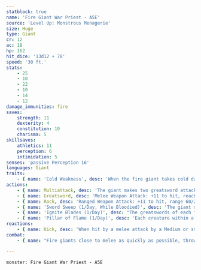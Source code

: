 ```yaml
---
statblock: true
name: 'Fire Giant War Priest - A5E'
source: 'Level Up: Monstrous Menagerie'
size: Huge
type: Giant
cr: 12
ac: 18
hp: 162
hit_dice: '13d12 + 78'
speed: '30 ft.'
stats:
    - 25
    - 10
    - 22
    - 10
    - 14
    - 12
damage_immunities: fire
saves:
    strength: 11
    dexterity: 4
    constitution: 10
    charisma: 5
skillsaves:
    athletics: 11
    perception: 6
    intimidation: 5
senses: 'passive Perception 16'
languages: Giant
traits:
    - { name: 'Cold Weakness', desc: 'When the fire giant takes cold damage, its speed is reduced by 10 feet until the end of its next turn.' }
actions:
    - { name: Multiattack, desc: 'The giant makes two greatsword attacks.' }
    - { name: Greatsword, desc: 'Melee Weapon Attack: +11 to hit, reach 10 ft., one target. Hit: 28 (6d6 + 7) slashing damage. If the target is a Large or smaller creature, it makes a DC 19 Strength saving throw. On a failure, it is pushed up to 10 feet away from the giant and knocked prone.' }
    - { name: Rock, desc: 'Ranged Weapon Attack: +11 to hit, range 60/240 ft., one target. Hit: 42 (10d6 + 7) bludgeoning damage. If the target is a Large or smaller creature, it makes a DC 19 Strength saving throw, falling prone on a failure.' }
    - { name: 'Sword Sweep (1/Day, While Bloodied)', desc: 'The giant makes a greatsword attack against each creature within 10 feet.' }
    - { name: 'Ignite Blades (1/Day)', desc: "The greatswords of each fire giant of the giant's choice within 30 feet magically kindle into flame. For the next minute, each of their greatsword attacks deal an extra 7 (2d6) fire damage." }
    - { name: 'Pillar of Flame (1/Day)', desc: 'Each creature within a 10-foot-radius, 40-foot-high cylinder centered on a point within 60 feet that the fire giant can see makes a DC 18 Dexterity saving throw, taking 56 (16d6) fire damage on a failed save or half damage on a success. Unattended flammable objects are ignited.' }
reactions:
    - { name: Kick, desc: 'When hit by a melee attack by a Medium or smaller creature the giant can see within 10 feet, the giant kicks its attacker. The attacker makes a DC 19 Dexterity saving throw. On a failure, it takes 14 (3d4 + 7) bludgeoning damage, is pushed up to 20 feet from the giant, and falls prone.' }
combat:
    - { name: "Fire giants close to melee as quickly as possible, throwing rocks only when they can't reach their opponents", desc: 'The giant uses Sword Sweep when surrounded by three or more enemies, or four or more enemies and an ally. Fire giants rarely retreat or surrender, but will do so if reduced to 40 hit points or fewer, or if their enemy has shown the ability to deal consistent cold damage.' }

---
```

```statblock
monster: Fire Giant War Priest - A5E
```
